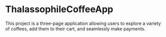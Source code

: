 # ThalassophileCoffeeApp
 This project is a three-page application allowing users to explore a variety of coffees, add them to their cart, and seamlessly make payments. 
